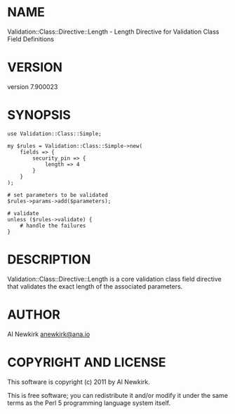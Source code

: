# NAME

Validation::Class::Directive::Length - Length Directive for Validation Class Field Definitions

# VERSION

version 7.900023

# SYNOPSIS

    use Validation::Class::Simple;

    my $rules = Validation::Class::Simple->new(
        fields => {
            security_pin => {
                length => 4
            }
        }
    );

    # set parameters to be validated
    $rules->params->add($parameters);

    # validate
    unless ($rules->validate) {
        # handle the failures
    }

# DESCRIPTION

Validation::Class::Directive::Length is a core validation class field directive
that validates the exact length of the associated parameters.

# AUTHOR

Al Newkirk <anewkirk@ana.io>

# COPYRIGHT AND LICENSE

This software is copyright (c) 2011 by Al Newkirk.

This is free software; you can redistribute it and/or modify it under
the same terms as the Perl 5 programming language system itself.
